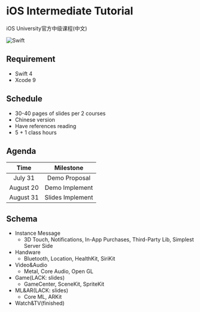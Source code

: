 # iOS Intermediate Tutorial

iOS University官方中级课程(中文)

![Swift](https://img.shields.io/badge/Swift-4-blue.svg) 

## Requirement

- Swift 4
- Xcode 9

## Schedule

- 30-40 pages of slides per 2 courses
- Chinese version
- Have references reading
- 5 + 1 class hours

## Agenda

|   Time    |    Milestone     |
| :-------: | :--------------: |
|  July 31  |  Demo Proposal   |
| August 20 |  Demo Implement  |
| August 31 | Slides Implement |

## Schema

- Instance Message
  - 3D Touch, Notifications, In-App Purchases, Third-Party Lib, Simplest Server Side
- Handware
  - Bluetooth, Location, HealthKit, SiriKit
- Video&Audio
  - Metal, Core Audio, Open GL
- Game(LACK: slides)
  - GameCenter, SceneKit, SpriteKit
- ML&AR(LACK: slides)
  - Core ML, ARKit
- Watch&TV(finished)

